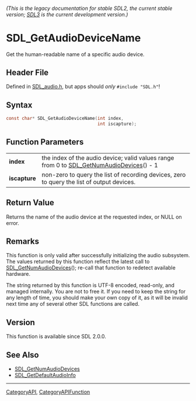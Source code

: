 ###### (This is the legacy documentation for stable SDL2, the current stable version; [SDL3](https://wiki.libsdl.org/SDL3/) is the current development version.)
# SDL_GetAudioDeviceName

Get the human-readable name of a specific audio device.

## Header File

Defined in [SDL_audio.h](https://github.com/libsdl-org/SDL/blob/SDL2/include/SDL_audio.h), but apps should _only_ `#include "SDL.h"`!

## Syntax

```c
const char* SDL_GetAudioDeviceName(int index,
                                   int iscapture);

```

## Function Parameters

|                   |                                                                                                                    |
| ----------------- | ------------------------------------------------------------------------------------------------------------------ |
| **index**         | the index of the audio device; valid values range from 0 to [SDL_GetNumAudioDevices](SDL_GetNumAudioDevices)() - 1 |
| **iscapture**     | non-zero to query the list of recording devices, zero to query the list of output devices.                         |

## Return Value

Returns the name of the audio device at the requested index, or NULL on
error.

## Remarks

This function is only valid after successfully initializing the audio
subsystem. The values returned by this function reflect the latest call to
[SDL_GetNumAudioDevices](SDL_GetNumAudioDevices)(); re-call that function
to redetect available hardware.

The string returned by this function is UTF-8 encoded, read-only, and
managed internally. You are not to free it. If you need to keep the string
for any length of time, you should make your own copy of it, as it will be
invalid next time any of several other SDL functions are called.

## Version

This function is available since SDL 2.0.0.

## See Also

* [SDL_GetNumAudioDevices](SDL_GetNumAudioDevices)
* [SDL_GetDefaultAudioInfo](SDL_GetDefaultAudioInfo)

----
[CategoryAPI](CategoryAPI), [CategoryAPIFunction](CategoryAPIFunction)

